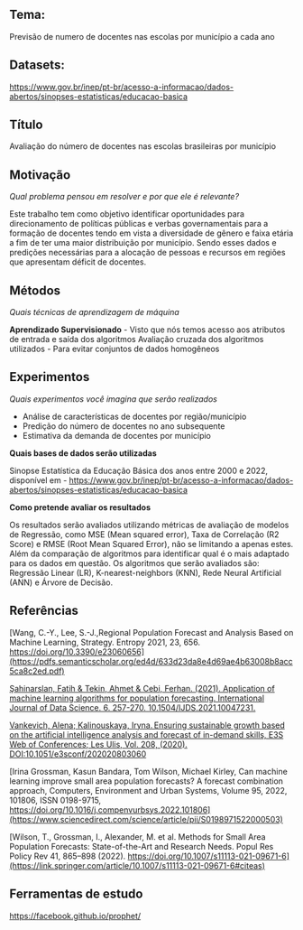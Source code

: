 ## Tema:
Previsão de numero de docentes nas escolas por município a cada ano

## Datasets:
https://www.gov.br/inep/pt-br/acesso-a-informacao/dados-abertos/sinopses-estatisticas/educacao-basica

## Título
Avaliação do número de docentes nas escolas brasileiras por município

## Motivação
*Qual problema pensou em resolver e por que ele é relevante?*

Este trabalho tem como objetivo identificar oportunidades para direcionamento de políticas públicas e verbas governamentais para a formação de docentes tendo em vista a diversidade de gênero e faixa etária a fim de ter uma maior distribuição por município. Sendo esses dados e predições necessárias para a alocação de pessoas e recursos em regiões que apresentam déficit de docentes.

## Métodos
*Quais técnicas de aprendizagem de máquina*

**Aprendizado Supervisionado** - Visto que nós temos acesso aos atributos de entrada e saída dos algoritmos
Avaliação cruzada dos algoritmos utilizados - Para evitar conjuntos de dados homogêneos

## Experimentos
*Quais experimentos você imagina que serão realizados*

- Análise de características de docentes por região/município
- Predição do número de docentes no ano subsequente
- Estimativa da demanda de docentes por município

**Quais bases de dados serão utilizadas**

Sinopse Estatística da Educação Básica dos anos entre 2000 e 2022, disponível em - https://www.gov.br/inep/pt-br/acesso-a-informacao/dados-abertos/sinopses-estatisticas/educacao-basica

**Como pretende avaliar os resultados**

Os resultados serão avaliados utilizando métricas de avaliação de modelos de Regressão, como MSE (Mean squared error), Taxa de Correlação (R2 Score) e RMSE (Root Mean Squared Error), não se limitando a apenas estes. Além da comparação de algoritmos para identificar qual é o mais adaptado para os dados em questão.
Os algoritmos que serão avaliados são: Regressão Linear (LR), K-nearest-neighbors (KNN), Rede Neural Artificial (ANN) e Árvore de Decisão. 

## Referências

[Wang, C.-Y., Lee, S.-J.,Regional Population Forecast and Analysis Based on Machine Learning, Strategy. Entropy 2021, 23, 656. https://doi.org/10.3390/e23060656](https://pdfs.semanticscholar.org/ed4d/633d23da8e4d69ae4b63008b8acc5ca8c2ed.pdf)

[Şahinarslan, Fatih & Tekin, Ahmet & Cebi, Ferhan. (2021). Application of machine learning algorithms for population forecasting. International Journal of Data Science. 6. 257-270. 10.1504/IJDS.2021.10047231.](https://www.researchgate.net/publication/360183940_Application_of_machine_learning_algorithms_for_population_forecasting)

[Vankevich, Alena; Kalinouskaya, Iryna. Ensuring sustainable growth based on the artificial intelligence analysis and forecast of in-demand skills, E3S Web of Conferences; Les Ulis,  Vol. 208, (2020). DOI:10.1051/e3sconf/202020803060](https://www.proquest.com/openview/06e457a348d1454c7e3ca36ac217fcdb/1?pq-origsite=gscholar&cbl=2040555)

[Irina Grossman, Kasun Bandara, Tom Wilson, Michael Kirley, Can machine learning improve small area population forecasts? A forecast combination approach, Computers, Environment and Urban Systems, Volume 95, 2022, 101806, ISSN 0198-9715, https://doi.org/10.1016/j.compenvurbsys.2022.101806](https://www.sciencedirect.com/science/article/pii/S0198971522000503)

[Wilson, T., Grossman, I., Alexander, M. et al. Methods for Small Area Population Forecasts: State-of-the-Art and Research Needs. Popul Res Policy Rev 41, 865–898 (2022). https://doi.org/10.1007/s11113-021-09671-6](https://link.springer.com/article/10.1007/s11113-021-09671-6#citeas)

## Ferramentas de estudo

https://facebook.github.io/prophet/
